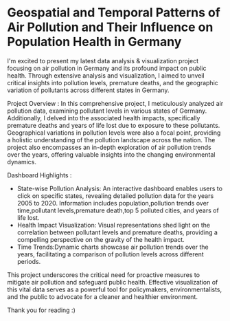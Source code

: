 # Geospatial and Temporal Patterns of Air Pollution and Their Influence on Population Health in Germany
I'm excited to present my latest data analysis & visualization project focusing on air pollution in Germany and its profound impact on public health. Through extensive analysis and visualization, I aimed to unveil critical insights into pollution levels, premature deaths, and the geographic variation of pollutants across different states in Germany.

Project Overview :
In this comprehensive project, I meticulously analyzed air pollution data, examining pollutant levels in various states of Germany. Additionally, I delved into the associated health impacts, specifically premature deaths and years of life lost due to exposure to these pollutants. Geographical variations in pollution levels were also a focal point, providing a holistic understanding of the pollution landscape across the nation. The project also encompasses an in-depth exploration of air pollution trends over the years, offering valuable insights into the changing environmental dynamics.

Dashboard Highlights :
- State-wise Pollution Analysis: An interactive dashboard enables users to click on specific states, revealing detailed pollution data for the years 2005 to 2020. Information includes population,pollution trends over time,pollutant levels,premature death,top 5 polluted cities, and years of life lost.
- Health Impact Visualization: Visual representations shed light on the correlation between pollutant levels and premature deaths, providing a compelling perspective on the gravity of the health impact.
- Time Trends:Dynamic charts showcase air pollution trends over the years, facilitating a comparison of pollution levels across different periods.

This project underscores the critical need for proactive measures to mitigate air pollution and safeguard public health. Effective visualization of this vital data serves as a powerful tool for policymakers, environmentalists, and the public to advocate for a cleaner and healthier environment.

Thank you for reading :)
